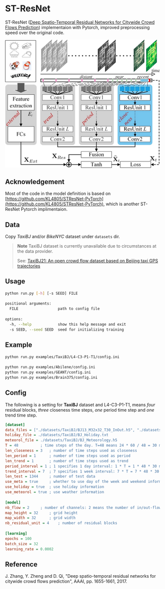 # ST-ResNet
ST-ResNet ([Deep Spatio-Temporal Residual Networks for Citywide Crowd Flows Prediction](https://arxiv.org/abs/1610.00081)) implementaion with Pytorch, improved preprocessing speed over the original code.

![ST-ResNet](assets/images/1-s2.0-S0004370218300973-gr003_lrg.jpg)


## Acknowledgement
Most of the code in the model definition is based on [https://github.com/KL4805/STResNet-PyTorch](https://github.com/KL4805/STResNet-PyTorch), which is another ST-ResNet Pytorch implimentaion.


## Data
Copy *TaxiBJ* and/or *BikeNYC* dataset under `datasets` dir.

> **Note**
> TaxiBJ dataset is currently unavailable due to circumstances at the data provider.
>
> See: [TaxiBJ21: An open crowd flow dataset based on Beijing taxi GPS trajectories](https://doi.org/10.1002/itl2.297)


## Usage
```sh
python run.py [-h] [-s SEED] FILE

positional arguments:
  FILE                  path to config file

options:
  -h, --help            show this help message and exit
  -s SEED, --seed SEED  seed for initializing training
```

## Example
```sh
python run.py examples/TaxiBJ/L4-C3-P1-T1/config.ini

python run.py examples/Abilene/config.ini
python run.py examples/GEANT/config.ini
python run.py examples/Brain375/config.ini
```

## Config
The following is a setting for **TaxiBJ** dataset and L4-C3-P1-T1, means *four* residual blocks, *three* closeness time steps, *one* period time step and *one* trend time step.

```ini
[dataset]
data_files = ["./datasets/TaxiBJ/BJ13_M32x32_T30_InOut.h5", "./datasets/TaxiBJ/BJ14_M32x32_T30_InOut.h5", "./datasets/TaxiBJ/BJ15_M32x32_T30_InOut.h5", "./datasets/TaxiBJ/BJ16_M32x32_T30_InOut.h5"]
holiday_file = ./datasets/TaxiBJ/BJ_Holiday.txt
meteorol_file = ./datasets/TaxiBJ/BJ_Meteorology.h5
T = 48			; time steps of the day. T=48 means 24 * 60 / 48 = 30 min = one time step
len_closeness = 3	; number of time steps used as closeness
len_period = 1		; number of time steps used as period
len_trend = 1		; number of time steps used as trend
period_interval = 1	; 1 specifies 1 day interval: 1 * T = 1 * 48 * 30 min = 24 hr = 1 day
trend_interval = 7	; 7 specifies 1 week interval: 7 * T = 7 * 48 * 30 min = 7 days = 1 wk
len_test = 1344		; number of test data
use_meta = true		; whether to use day of the week and weekend information
use_holiday = true	; use holiday information
use_meteorol = true	; use weather information

[model]
nb_flow = 2		; number of channels: 2 means the number of in/out-flows
map_height = 32		; grid height
map_width = 32		; grid width
nb_residual_unit = 4	; number of residual blocks

[learning]
epochs = 100
batch_size = 32
learning_rate = 0.0002
```

## Reference
J. Zhang, Y. Zheng and D. Qi, "Deep spatio-temporal residual networks for citywide crowd flows prediction", AAAI, pp. 1655-1661, 2017.
